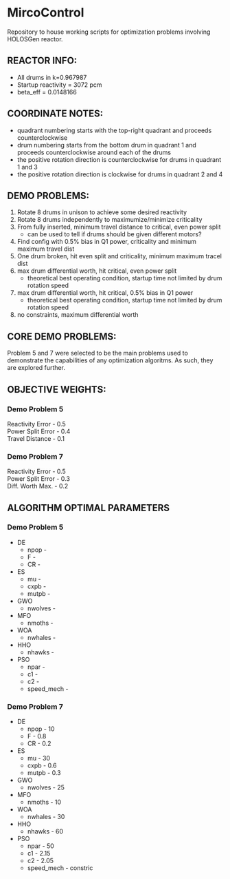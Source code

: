 # MircoControl

Repository to house working scripts for optimization problems involving 
HOLOSGen reactor.

## REACTOR INFO:
* All drums in k=0.967987
* Startup reactivity = 3072 pcm
* beta_eff = 0.0148166

## COORDINATE NOTES:
* quadrant numbering starts with the top-right quadrant and proceeds
counterclockwise
* drum numbering starts from the bottom drum in  quadrant 1 and
proceeds counterclockwise around each of the drums
* the positive rotation direction is counterclockwise for drums in quadrant 1 and 3
* the positive rotation direction is clockwise for drums in quadrant 2 and 4

## DEMO PROBLEMS:
1. Rotate 8 drums in unison to achieve some desired reactivity
2. Rotate 8 drums independently to maximumize/minimize criticality
3. From fully inserted, minimum travel distance to critical, even power split
    * can be used to tell if drums should be given different motors?
4. Find config with 0.5% bias in Q1 power, criticality and minimum maximum travel dist
5. One drum broken, hit even split and criticality, minimum maximum tracel dist
6. max drum differential worth, hit critical, even power split
    * theoretical best operating condition, startup time not limited by drum rotation speed
7. max drum differential worth, hit critical, 0.5% bias in Q1 power
    * theoretical best operating condition, startup time not limited by drum rotation speed
8. no constraints, maximum differential worth

## CORE DEMO PROBLEMS:
Problem 5 and 7 were selected to be the main problems used to demonstrate the capabilities of any
optimization algoritms.
As such, they are explored further.

## OBJECTIVE WEIGHTS:
### Demo Problem 5
   Reactivity Error  - 0.5\
   Power Split Error - 0.4\
   Travel Distance   - 0.1
### Demo Problem 7
   Reactivity Error  - 0.5\
   Power Split Error - 0.3\
   Diff. Worth Max.  - 0.2

## ALGORITHM OPTIMAL PARAMETERS
### Demo Problem 5
* DE
    * npop - 
    * F - 
    * CR - 
* ES
    * mu - 
    * cxpb - 
    * mutpb - 
* GWO
    * nwolves - 
* MFO
    * nmoths - 
* WOA
    * nwhales - 
* HHO
    * nhawks - 
* PSO
    * npar - 
    * c1 - 
    * c2 - 
    * speed_mech - 

### Demo Problem 7
* DE
    * npop - 10
    * F - 0.8
    * CR - 0.2
* ES
    * mu - 30
    * cxpb - 0.6
    * mutpb - 0.3
* GWO
    * nwolves - 25
* MFO
    * nmoths - 10
* WOA
    * nwhales - 30
* HHO
    * nhawks - 60
* PSO
    * npar - 50
    * c1 - 2.15
    * c2 - 2.05
    * speed_mech - constric




